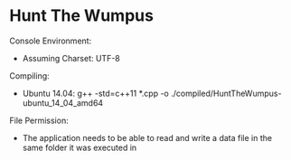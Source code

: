 Hunt The Wumpus
===============
Console Environment:
- Assuming Charset: UTF-8

Compiling:
- Ubuntu 14.04: g++ -std=c++11 *.cpp -o ./compiled/HuntTheWumpus-ubuntu_14_04_amd64

File Permission:
- The application needs to be able to read and write a data file in the same folder it was executed in